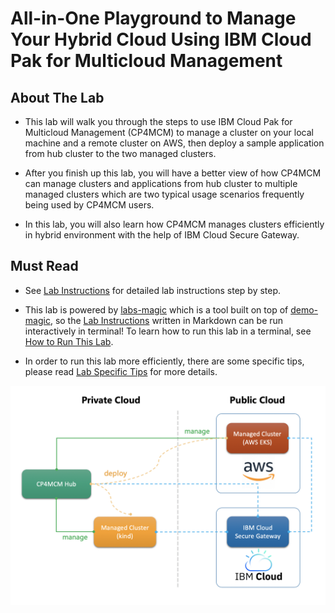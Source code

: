 # All-in-One Playground to Manage Your Hybrid Cloud Using IBM Cloud Pak for Multicloud Management

## About The Lab

* This lab will walk you through the steps to use IBM Cloud Pak for Multicloud Management (CP4MCM) to manage a
cluster on your local machine and a remote cluster on AWS, then deploy a sample application from hub cluster
to the two managed clusters.

* After you finish up this lab, you will have a better view of how CP4MCM can manage clusters and applications
from hub cluster to multiple managed clusters which are two typical usage scenarios frequently being used by
CP4MCM users.

* In this lab, you will also learn how CP4MCM manages clusters efficiently in hybrid environment with the help
of IBM Cloud Secure Gateway.

## Must Read

* See [Lab Instructions](docs/) for detailed lab instructions step by step.

* This lab is powered by [labs-magic](https://github.com/morningspace/labs-magic) which is a tool built on top of [demo-magic](https://github.com/paxtonhare/demo-magic), so the [Lab Instructions](docs/) written in Markdown can be
run interactively in terminal! To learn how to run this lab in a terminal, see [How to Run This Lab](HOWTO.md).

* In order to run this lab more efficiently, there are some specific tips, please read [Lab Specific Tips](TIPS.md) for more details.

![Figure: The Lab Architecture](docs/images/lab-architecture.png)
